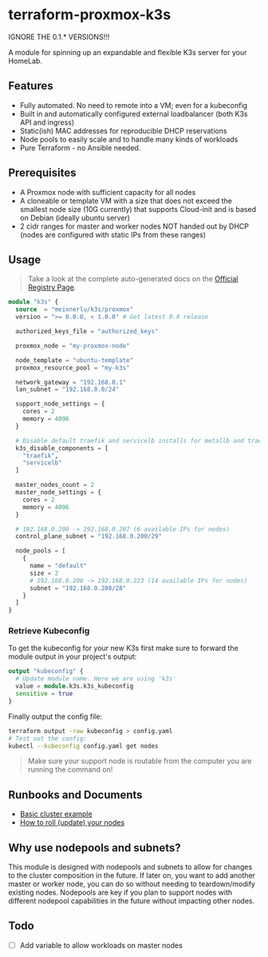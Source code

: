 # terraform-proxmox-k3s

IGNORE THE 0.1.* VERSIONS!!!

A module for spinning up an expandable and flexible K3s server for your HomeLab.

## Features

- Fully automated. No need to remote into a VM; even for a kubeconfig
- Built in and automatically configured external loadbalancer (both K3s API and ingress)
- Static(ish) MAC addresses for reproducible DHCP reservations
- Node pools to easily scale and to handle many kinds of workloads
- Pure Terraform - no Ansible needed.

## Prerequisites

- A Proxmox node with sufficient capacity for all nodes
- A cloneable or template VM with a size that does not exceed the smallest node size (10G currently) that supports Cloud-init and is based on Debian
  (ideally ubuntu server)
- 2 cidr ranges for master and worker nodes NOT handed out by DHCP (nodes are
  configured with static IPs from these ranges)

## Usage

> Take a look at the complete auto-generated docs on the
[Official Registry Page](https://search.opentofu.org/module/meixnerlu/k3s/proxmox/latest).

```terraform
module "k3s" {
  source  = "meixnerlu/k3s/proxmox"
  version = ">= 0.0.0, < 1.0.0" # Get latest 0.X release

  authorized_keys_file = "authorized_keys"

  proxmox_node = "my-proxmox-node"

  node_template = "ubuntu-template"
  proxmox_resource_pool = "my-k3s"

  network_gateway = "192.168.0.1"
  lan_subnet = "192.168.0.0/24"

  support_node_settings = {
    cores = 2
    memory = 4096
  }

  # Disable default traefik and servicelb installs for metallb and traefik 2
  k3s_disable_components = [
    "traefik",
    "servicelb"
  ]

  master_nodes_count = 2
  master_node_settings = {
    cores = 2
    memory = 4096
  }

  # 192.168.0.200 -> 192.168.0.207 (6 available IPs for nodes)
  control_plane_subnet = "192.168.0.200/29"

  node_pools = [
    {
      name = "default"
      size = 2
      # 192.168.0.208 -> 192.168.0.223 (14 available IPs for nodes)
      subnet = "192.168.0.208/28"
    }
  ]
}
```

### Retrieve Kubeconfig

To get the kubeconfig for your new K3s first make sure to forward the module
output in your project's output:

```terraform
output "kubeconfig" {
  # Update module name. Here we are using 'k3s'
  value = module.k3s.k3s_kubeconfig
  sensitive = true
}
```

Finally output the config file:

```sh
terraform output -raw kubeconfig > config.yaml
# Test out the config:
kubectl --kubeconfig config.yaml get nodes
```

> Make sure your support node is routable from the computer you are running the
command on!

## Runbooks and Documents

- [Basic cluster example](example)
- [How to roll (update) your nodes](docs/roll-node-pools.md)

## Why use nodepools and subnets?

This module is designed with nodepools and subnets to allow for changes to the
cluster composition in the future. If later on, you want to add another master
or worker node, you can do so without needing to teardown/modify existing
nodes. Nodepools are key if you plan to support nodes with different nodepool
capabilities in the future without impacting other nodes.

## Todo

- [ ] Add variable to allow workloads on master nodes
